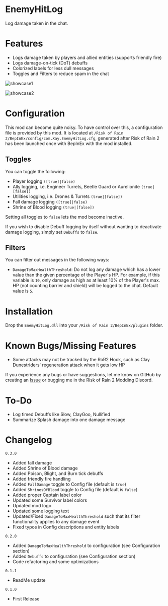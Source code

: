 # EnemyHitLog

Log damage taken in the chat.

# Features

- Logs damage taken by players and allied entities (supports friendly fire)
- Logs damage-on-tick (DoT) debuffs
- Colorized labels for less dull messages
- Toggles and Filters to reduce spam in the chat

![showcase1](https://i.imgur.com/qsieJix.png)

![showcase2](https://i.imgur.com/MMjDDNw.png)

# Configuration

This mod can become quite noisy. To have control over this, a configuration file is provided by this mod. It is located at `/Risk of Rain 2/BepInEx/config/com.Xay.EnemyHitLog.cfg`, generated after Risk of Rain 2 has been launched once with BepInEx with the mod installed. 

## Toggles

You can toggle the following:

- Player logging `([true]|false)`
- Ally logging, i.e. Engineer Turrets, Beetle Guard or Aurelionite `(true|[false])`
- Utilities logging, i.e. Drones & Turrets `(true|[false])`
- Fall damage logging `([true]|false)`
- Shrine of Blood logging `(true|[false])`

Setting all toggles to `false` lets the mod become inactive.

If you wish to disable Debuff logging by itself without wanting to deactivate damage logging, simply set `Debuffs` to `false`.

## Filters

You can filter out messages in the following ways:

- `DamageToMaxHealthThreshold`: Do not log any damage which has a lower value than the given percentage of the Player's HP. For example, if this variable is `10`, only damage as high as at least 10% of the Player's max. HP (not counting barrier and shield) will be logged to the chat. Default value is `5`.

# Installation

Drop the `EnemyHitLog.dll` into your `/Risk of Rain 2/BepInEx/plugins` folder.

# Known Bugs/Missing Features

- Some attacks may not be tracked by the RoR2 Hook, such as Clay Dunestriders' regeneration attack when it gets low HP

If you experience any bugs or have suggestions, let me know on GitHub by creating an [Issue](https://github.com/xayfuu/EnemyHitLog/issues) or bugging me in the Risk of Rain 2 Modding Discord. 

# To-Do

- Log timed Debuffs like Slow, ClayGoo, Nullified
- Summarize Splash damage into one damage message

# Changelog

`0.3.0`

- Added fall damage
- Added Shrine of Blood damage
- Added Poison, Blight, and Burn tick debuffs
- Added friendly fire handling
- Added `FallDamage` toggle to Config file (default is `true`)
- Added `ShrinesOfBlood` toggle to Config file (default is `false`)
- Added proper Captain label color
- Updated some Survivor label colors
- Updated mod logo
- Updated some logging text
- Updated/Fixed `DamageToMaxHealthThreshold` such that its filter functionality applies to any damage event
- Fixed typos in Config descriptions and entity labels

`0.2.0`
- Added `DamageToMaxHealthThreshold` to configuration (see Configuration section)
- Added `Debuffs` to configuration (see Configuration section)
- Code refactoring and some optimizations

`0.1.1`
- ReadMe update

`0.1.0`
- First Release
